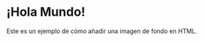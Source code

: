 











<!DOCTYPE html>
<html lang="es">
<head>
    <meta charset="UTF-8">
    <meta name="viewport" content="width=device-width, initial-scale=1.0">
    <title>Ejemplo de Fondo</title>
    <style>
        body {
            background-image: url('ruta/a/tu-imagen.jpg');
            background-size: cover; /* Ajusta la imagen para que cubra todo el fondo */
            background-repeat: no-repeat; /* Evita que la imagen se repita */
            background-position: center; /* Centra la imagen en el fondo */
        }
    </style>
</head>
<body>
    <h1>¡Hola Mundo!</h1>
    <p>Este es un ejemplo de cómo añadir una imagen de fondo en HTML.</p>
</body>
</html>
